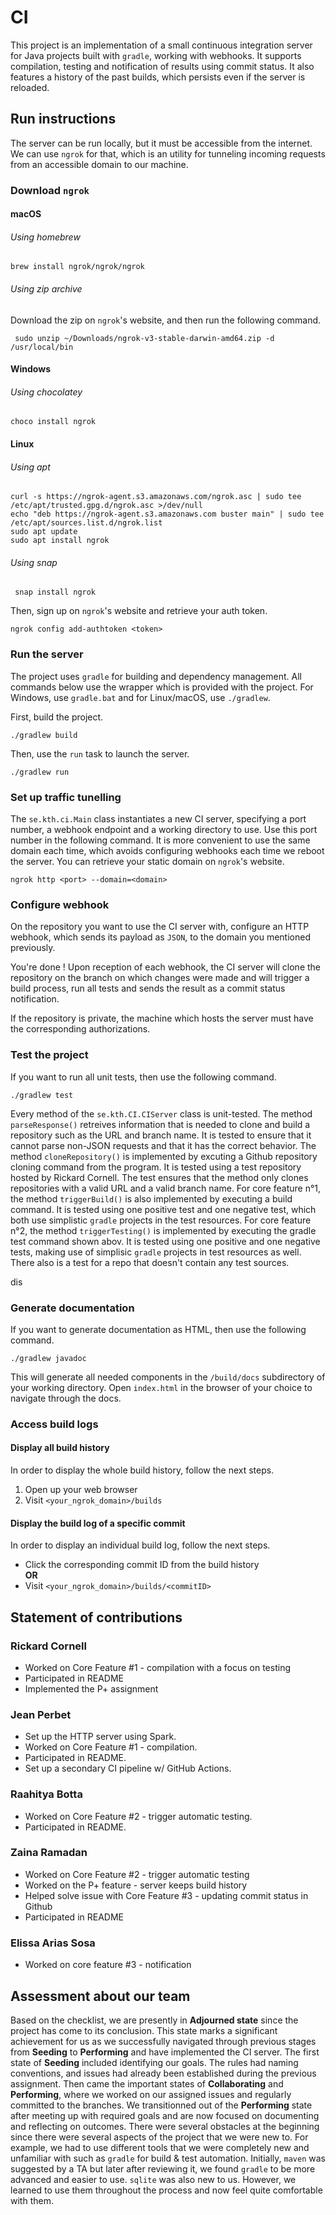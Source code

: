 # CI
This project is an implementation of a small continuous integration server for Java projects built with `gradle`, working with webhooks. It supports compilation, testing and notification of results using commit status. It also features a history of the past builds, which persists even if the server is reloaded.

## Run instructions
The server can be run locally, but it must be accessible from the internet. We can use `ngrok` for that, which is an utility for tunneling incoming requests from an accessible domain to our machine. 

### Download `ngrok`

#### macOS
###### Using homebrew
```shell=
brew install ngrok/ngrok/ngrok
```
###### Using zip archive
Download the zip on `ngrok`'s website, and then run the following command.

```shell=
 sudo unzip ~/Downloads/ngrok-v3-stable-darwin-amd64.zip -d /usr/local/bin
```

#### Windows
###### Using chocolatey
```shell=
choco install ngrok
```

#### Linux
###### Using apt
```shell=
curl -s https://ngrok-agent.s3.amazonaws.com/ngrok.asc | sudo tee /etc/apt/trusted.gpg.d/ngrok.asc >/dev/null 
echo "deb https://ngrok-agent.s3.amazonaws.com buster main" | sudo tee /etc/apt/sources.list.d/ngrok.list
sudo apt update 
sudo apt install ngrok
```
###### Using snap
```shell=
 snap install ngrok
```

Then, sign up on `ngrok`'s website and retrieve your auth token.
```shell=
ngrok config add-authtoken <token>
```

### Run the server
The project uses `gradle` for building and dependency management. All commands below use the wrapper which is provided with the project. For Windows, use `gradle.bat` and for Linux/macOS, use `./gradlew`.

First, build the project. 

```shell=
./gradlew build
```


Then, use the `run` task to launch the server. 
```shell=
./gradlew run
```

### Set up traffic tunelling 
The `se.kth.ci.Main` class instantiates a new CI server, specifying a port number, a webhook endpoint and a working directory to use. Use this port number in the following command. It is more convenient to use the same domain each time, which avoids configuring webhooks each time we reboot the server. You can retrieve your static domain on `ngrok`'s website. 
```shell=
ngrok http <port> --domain=<domain>
```

### Configure webhook
On the repository you want to use the CI server with, configure an HTTP webhook, which sends its payload as `JSON`, to the domain you mentioned previously. 

You're done ! Upon reception of each webhook, the CI server will clone the repository on the branch on which changes were made and will trigger a build process, run all tests and sends the result as a commit status notification. 

If the repository is private, the machine which hosts the server must have the corresponding authorizations. 

### Test the project
If you want to run all unit tests, then use the following command.
```shell=
./gradlew test
```

Every method of the `se.kth.CI.CIServer` class is unit-tested. The method `parseResponse()` retreives information that is needed to clone and build a repository such as the URL and branch name. It is tested to ensure that it cannot parse non-JSON requests and that it has the correct behavior. The method `cloneRepository()` is implemented by excuting a Github repository cloning command from the program. It is tested using a test repository hosted by Rickard Cornell. The test ensures that the method only clones repositories with a valid URL and a valid branch name. For core feature n°1, the method `triggerBuild()` is also implemented by executing a build command. It is tested using one positive test and one negative test, which both use simplistic `gradle` projects in the test resources. For core feature n°2, the method `triggerTesting()` is implemented by executing the gradle test command shown abov. It is tested using one positive and one negative tests, making use of simplisic `gradle` projects in test resources as well. There also is a test for a repo that doesn't contain any test sources.  

 dis

### Generate documentation
If you want to generate documentation as HTML, then use the following command. 
```shell!
./gradlew javadoc
```
This will generate all needed components in the `/build/docs` subdirectory of your working directory. Open `index.html` in the browser of your choice to navigate through the docs. 

### Access build logs
#### Display all build history
In order to display the whole build history, follow the next steps.
1. Open up your web browser
2. Visit `<your_ngrok_domain>/builds`

#### Display the build log of a specific commit
In order to display an individual build log, follow the next steps.
+ Click the corresponding commit ID from the build history \
**OR**
+ Visit `<your_ngrok_domain>/builds/<commitID>`

## Statement of contributions
### Rickard Cornell
* Worked on Core Feature #1 - compilation with a focus on testing
* Participated in README
* Implemented the P+ assignment

### Jean Perbet
+ Set up the HTTP server using Spark.
+ Worked on Core Feature #1 - compilation.
+ Participated in README.
+ Set up a secondary CI pipeline w/ GitHub Actions.

### Raahitya Botta
+ Worked on Core Feature #2 - trigger automatic testing.
+ Participated in README.


### Zaina Ramadan
+ Worked on Core Feature #2 - trigger automatic testing 
+ Worked on the P+ feature - server keeps build history
+ Helped solve issue with Core Feature #3 - updating commit status in Github
+ Participated in README

### Elissa Arias Sosa
+ Worked on core feature #3 - notification

## Assessment about our team
Based on the checklist, we are presently in **Adjourned state** since the project has come to its conclusion. This state marks a significant achievement for us as we successfully navigated through previous stages from **Seeding** to **Performing** and have implemented the CI server. The first state of **Seeding** included identifying our goals. The rules had naming conventions, and issues had already been established during the previous assignment. Then came the important states of **Collaborating** and **Performing**, where we worked on our assigned issues and regularly committed to the branches. We transitionned out of the **Performing** state after meeting up with required goals and are now focused on documenting and reflecting on outcomes. There were several obstacles at the beginning since there were several aspects of the project that we were new to. For example, we had to use different tools that we were completely new and unfamiliar with such as `gradle` for build & test automation. Initially, `maven` was suggested by a TA but later after reviewing it, we found `gradle` to be more advanced and easier to use. `sqlite` was also new to us.  However, we learned to use them throughout the process and now feel quite comfortable with them.
